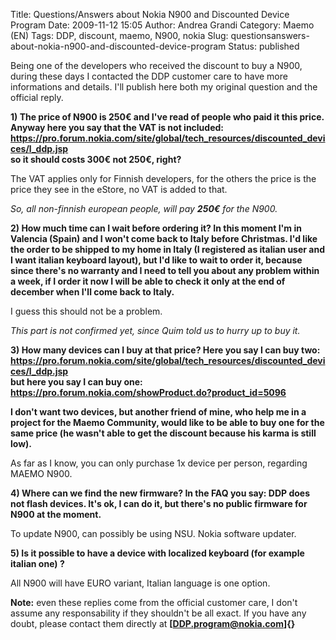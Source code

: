 Title: Questions/Answers about Nokia N900 and Discounted Device Program
Date: 2009-11-12 15:05
Author: Andrea Grandi
Category: Maemo (EN)
Tags: DDP, discount, maemo, N900, nokia
Slug: questionsanswers-about-nokia-n900-and-discounted-device-program
Status: published

Being one of the developers who received the discount to buy a N900,
during these days I contacted the DDP customer care to have more
informations and details. I'll publish here both my original question
and the official reply.

**1) The price of N900 is 250€ and I've read of people who paid it this
price. Anyway here you say that the VAT is not included:  
<https://pro.forum.nokia.com/site/global/tech_resources/discounted_devices/l_ddp.jsp>  
so it should costs 300€ not 250€, right?**

The VAT applies only for Finnish developers, for the others the price is
the price they see in the eStore, no VAT is added to that.

*So, all non-finnish european people, will pay **250€** for the N900.*

**2) How much time can I wait before ordering it? In this moment I'm in
Valencia (Spain) and I won't come back to Italy before Christmas. I'd
like the order to be shipped to my home in Italy (I registered as
italian user and I want italian keyboard layout), but I'd like to wait
to order it, because since there's no warranty and I need to tell you
about any problem within a week, if I order it now I will be able to
check it only at the end of december when I'll come back to Italy.**

I guess this should not be a problem.

*This part is not confirmed yet, since Quim told us to hurry up to buy
it.*

<strong>3) How many devices can I buy at that price? Here you say I can
buy two:  
<https://pro.forum.nokia.com/site/global/tech_resources/discounted_devices/l_ddp.jsp>  
but here you say I can buy one:
<https://pro.forum.nokia.com/showProduct.do?product_id=5096>

I don't want two devices, but another friend of mine, who help me in a
project for the Maemo Community, would like to be able to buy one for
the same price (he wasn't able to get the discount because his karma is
still low).</strong>

As far as I know, you can only purchase 1x device per person, regarding
MAEMO N900.

**4) Where can we find the new firmware? In the FAQ you say: DDP does
not flash devices. It's ok, I can do it, but there's no public firmware
for N900 at the moment.**

To update N900, can possibly be using NSU. Nokia software updater.

**5) Is it possible to have a device with localized keyboard (for
example italian one) ?**

All N900 will have EURO variant, Italian language is one option.

**Note:** even these replies come from the official customer care, I
don't assume any responsability if they shouldn't be all exact. If you
have any doubt, please contact them directly at
**[DDP.program@nokia.com]{}**
